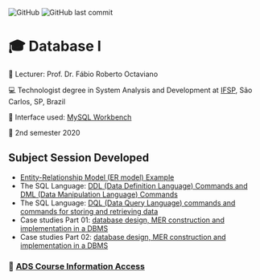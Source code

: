 ![GitHub](https://img.shields.io/github/license/souzafcharles/Database-I)
![GitHub last commit](https://img.shields.io/github/last-commit/souzafcharles/Database-I)


# :mortar_board: Database I 

:triangular_flag_on_post: Lecturer: Prof. Dr. Fábio Roberto Octaviano

:computer: Technologist degree in System Analysis and Development at [IFSP](https://www.ifsp.edu.br/), São Carlos, SP, Brazil

:dolphin: Interface used: [MySQL Workbench](https://www.mysql.com/products/workbench/)

:calendar: 2nd semester 2020

## Subject Session Developed

- [Entity-Relationship Model (ER model) Example](https://github.com/souzafcharles/Database-I/tree/master/Entity_Relationship_Model_Example)
- The SQL Language: [DDL (Data Definition Language) Commands and DML (Data Manipulation Language) Commands](https://github.com/souzafcharles/Database-I/tree/master/DDL_DML_Examples)
- The SQL Language: [DQL (Data Query Language) commands and commands for storing and retrieving data](https://github.com/souzafcharles/Database-I/tree/master/DQL_Examples)
- Case studies Part 01: [database design, MER construction and implementation in a DBMS](https://github.com/souzafcharles/Database-I/tree/master/Subjectwork_Part_01)
- Case studies Part 02: [database design, MER construction and implementation in a DBMS](https://github.com/souzafcharles/Database-I/tree/master/Subjectwork_Part_02)


### :link: [ADS Course Information Access](https://scl.ifsp.edu.br/index.php/cursos.html?id=116:ads&catid=61)
